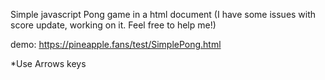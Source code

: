 Simple javascript Pong game in a html document (I have some issues with score update, working on it. Feel free to help me!)

demo: https://pineapple.fans/test/SimplePong.html

*Use Arrows keys
